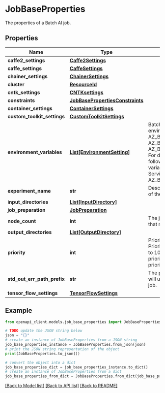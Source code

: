 # JobBaseProperties

The properties of a Batch AI job.

## Properties

Name | Type | Description | Notes
------------ | ------------- | ------------- | -------------
**caffe2_settings** | [**Caffe2Settings**](Caffe2Settings.md) |  | [optional] 
**caffe_settings** | [**CaffeSettings**](CaffeSettings.md) |  | [optional] 
**chainer_settings** | [**ChainerSettings**](ChainerSettings.md) |  | [optional] 
**cluster** | [**ResourceId**](ResourceId.md) |  | 
**cntk_settings** | [**CNTKsettings**](CNTKsettings.md) |  | [optional] 
**constraints** | [**JobBasePropertiesConstraints**](JobBasePropertiesConstraints.md) |  | [optional] 
**container_settings** | [**ContainerSettings**](ContainerSettings.md) |  | [optional] 
**custom_toolkit_settings** | [**CustomToolkitSettings**](CustomToolkitSettings.md) |  | [optional] 
**environment_variables** | [**List[EnvironmentSetting]**](EnvironmentSetting.md) | Batch AI service sets the following environment variables for all jobs: AZ_BATCHAI_INPUT_id, AZ_BATCHAI_OUTPUT_id, AZ_BATCHAI_NUM_GPUS_PER_NODE. For distributed TensorFlow jobs, following additional environment variables are set by the Batch AI Service: AZ_BATCHAI_PS_HOSTS, AZ_BATCHAI_WORKER_HOSTS | [optional] 
**experiment_name** | **str** | Describe the experiment information of the job | [optional] 
**input_directories** | [**List[InputDirectory]**](InputDirectory.md) |  | [optional] 
**job_preparation** | [**JobPreparation**](JobPreparation.md) |  | [optional] 
**node_count** | **int** | The job will be gang scheduled on that many compute nodes | 
**output_directories** | [**List[OutputDirectory]**](OutputDirectory.md) |  | [optional] 
**priority** | **int** | Priority associated with the job. Priority values can range from -1000 to 1000, with -1000 being the lowest priority and 1000 being the highest priority. The default value is 0. | [optional] [default to 0]
**std_out_err_path_prefix** | **str** | The path where the Batch AI service will upload stdout and stderror of the job. | 
**tensor_flow_settings** | [**TensorFlowSettings**](TensorFlowSettings.md) |  | [optional] 

## Example

```python
from openapi_client.models.job_base_properties import JobBaseProperties

# TODO update the JSON string below
json = "{}"
# create an instance of JobBaseProperties from a JSON string
job_base_properties_instance = JobBaseProperties.from_json(json)
# print the JSON string representation of the object
print(JobBaseProperties.to_json())

# convert the object into a dict
job_base_properties_dict = job_base_properties_instance.to_dict()
# create an instance of JobBaseProperties from a dict
job_base_properties_from_dict = JobBaseProperties.from_dict(job_base_properties_dict)
```
[[Back to Model list]](../README.md#documentation-for-models) [[Back to API list]](../README.md#documentation-for-api-endpoints) [[Back to README]](../README.md)


